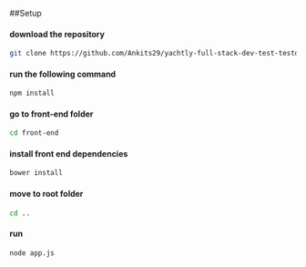 ##Setup

#### download the repository  

```bash
git clone https://github.com/Ankits29/yachtly-full-stack-dev-test-testdemo.git
```

#### run the following command

```bash
npm install
```
#### go to front-end folder  

```bash
cd front-end
```
#### install front end dependencies  

```bash
bower install
```
#### move to root folder  

```bash
cd .. 
```
#### run

```bash
node app.js
```
